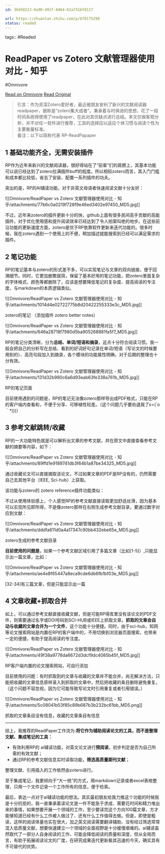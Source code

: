 ```yaml
---
id: 36d58213-8a90-491f-8464-62a731bf8117

url: https://zhuanlan.zhihu.com/p/670175298
status: readed
---
```



tags::  #Readed 

# ReadPaper vs Zotero 文献管理器使用对比 - 知乎
#Omnivore

[Read on Omnivore](https://omnivore.app/me/read-paper-vs-zotero-190a79049bf)
[Read Original](https://zhuanlan.zhihu.com/p/670175298)

> 引言：作为资深Zotero爱好者，最近被朋友安利了新兴的文献阅读器readpaper，据称是“zotero集大成者”。秉承着与时俱进的思想，花了一段时间系统得使用了readpaper，在此对其优缺点进行总结。本文仅做客观分析，并不对任一软件进行推荐，工具的选择应以适应个体习惯与阅读个性为主要衡量标准。  
> 备注：以下以简称代表 RP-ReadPapaper

## 1 基础功能齐全，无需安装插件

RP作为近年来新兴的文献阅读器，很好得站在了“前辈”们的肩膀上，其基本功能可以说已经达到了zotero拉满插件buff的程度。所以相较zotero而言，其入门门槛和成本都比较低，省去了安装、配置一系列插件的功夫。

突出的是，RP的AI辅读功能，对于非英文母语者快速阅读文献十分友好：

![[Omnivore/ReadPaper vs Zotero 文献管理器使用对比 - 知乎/attachments/77b6c0a0219f728f9e46ed3402e97450_MD5.jpg]]

不过，近年来zotero的插件更新十分的快，github上面有很多民间高手贡献的高能插件，对于优化使用感和提升阅读效率已经达到了令人拍案叫绝的地步。在这些前沿功能的更新速度方面，zotero是优于RP依靠软件更新来迭代功能的。很多时候，我在zotero遇到一个使用上的不便，稍加描述就能搜索到已经可以满足需求的插件。

## 2 笔记功能

RP的笔记基本与zotero的形式差不多，可以实现笔记与文章的双向链接，便于回溯细节。同时，它更加删繁就简，保留了基本好用的笔记功能，把zotero里面复杂的字体格式、颜色等都删除了，应该是想要降低笔记的复杂度、提高阅读的专注度，与markdown的本质逻辑类似。

![[Omnivore/ReadPaper vs Zotero 文献管理器使用对比 - 知乎/attachments/1014d4e02722775b8d20422255333e3c_MD5.jpg]]

zotero的笔记 （添加插件 zotero better notes）

![[Omnivore/ReadPaper vs Zotero 文献管理器使用对比 - 知乎/attachments/646a28718f7980d5ba905268881fa5f7_MD5.jpg]]

RP的笔记分类清晰，分为**总结、单词/短语和摘录**，这点十分符合阅读习惯。我一般会把自己的分析写在总结、看到的好词好句记录在单词/短语（写论文的时候要用到的）、高亮句段加入到摘录，各个模块的功能属性明确，对于后期的整理也十分有效。

![[Omnivore/ReadPaper vs Zotero 文献管理器使用对比 - 知乎/attachments/131d32b980c6a6d93eab63fe338a761b_MD5.jpg]]

RP的笔记页面

目前使用遇到的问题是，RP的笔记无法像zotero那样导出成PDF格式，只能在RP的客户端内查看和，不便于分享、可移植性较差。（这个问题几乎要劝退我了ε=(´ο｀\*)))）

## 3 参考文献跳转/收藏

RP的一大功能特色就是可以解析出文章的参考文献，并在原文中直接查看参考文献的摘要等内容，如下：

![[Omnivore/ReadPaper vs Zotero 文献管理器使用对比 - 知乎/attachments/89ffd1e9189741db3f64b1a87be34325_MD5.jpg]]

通过收藏论文可以直接摘取该论文，不过如果文章的PDF是RP没有的，仍然需要自己去其他平台（IEEE, Sci-hub）上获取。

该功能与zotero的 zotero reference插件功能类似：

不过从使用体验感上，个人感觉RP的参考文献直接读取更加舒适丝滑，因为基本可以实现所见即所得，不是像zotero那样在右侧生成参考文献目录，要通过数字对应到文献：

![[Omnivore/ReadPaper vs Zotero 文献管理器使用对比 - 知乎/attachments/dddfa611d0a4a17347c90bb432ebe65e_MD5.jpg]]

zotero生成的参考文献目录

**目前使用的问题是**，如果一个参考文献区域引用了多篇文章（比如\[1-5\]）,只能显示出一篇文章，比如：

![[Omnivore/ReadPaper vs Zotero 文献管理器使用对比 - 知乎/attachments/ae4e8f65447a8eca9cde6db6fb1bf03e_MD5.jpg]]

\[32-34\]有三篇文章，但是只能显示出一篇

## 4 文章收藏+抓取合并

如上，可以通过参考文献直接收藏文献，但是可能RP得库里没有该论文的PDF文件，则需要通过名字或DOI号码到SCI-HUB或IEEE上抓取文章。**抓取的文章会自动与收藏的文章合并为一个文件**，这个功能十分便捷。同时，由于sci-hub，知网等论文搜索网站是内置在RP的客户端中的，不用切换到浏览器页面搜索，也带来一定的便捷，有助于提高阅读的专注度。

![[Omnivore/ReadPaper vs Zotero 文献管理器使用对比 - 知乎/attachments/49f38a9778da6672d3dcf9dc4085b45f_MD5.jpg]]

RP客户端内置的论文搜索网站，可自行添加

目前使用的问题：有时抓取到的文章与收藏的文章并不能合并，尚无解决方法，只能把收藏的文章信息原样录入到抓取的文章中，然后把收藏的条目删除避免重复。（这个问题不容忽视，因为它可能导致写论文时引用重复或者引用错误。）  

![[Omnivore/ReadPaper vs Zotero 文献管理器使用对比 - 知乎/attachments/5c08041b53f85c89b687b3b232bc61bb_MD5.png]]

抓取的文章条目没有信息，收藏的文章条目有信息

---

综上，我推荐的ReadPaper工作流为:**将它作为辅助阅读论文的工具，而不是整理文献、集成笔记的工具：**

* 有效利用RP的 ai辅读功能，对英文论文进行**预阅读**，初步判定是否为自己所需的有效文献；
* 通过RP的参考文献信息实时读取功能，**筛选高质量期刊文献**；

整理文献、引用插入的工作依然由zotero进行。

至于集成笔记，我更倾向于“大一统”的方式，用markdown记录或者excel表格整理，只用一个文件记录一个工作所有的信息，便于检索。

最后，表达一点对于ai辅读功能的想法。其实最初朋友给我力推这个功能的时候我是十分抗拒的，我一直秉承着读论文是一件不能急于求成、需要花时间和精力堆出来的事情，如果想要开展一个领域的工作，至少要读完这个方向100篇文章，方才能够知道已经有什么工作被人做过了、还有什么工作值得去做。但是，即使是粗读，这样的阅读体量也实在很大，加之英文阅读需要翻译辅助、没有经过筛选常常混入低质量文献，想要快速建立一个领域的全面视野是十分缓慢艰难的。ai辅读虽然取代了一部分人自身阅读的工作、可能会降低阅读的质量和深度，但从全局而言，有助于拓展阅读论文的广度，在研究成果迭代更新极其迅速的今天，确实具有不可替代的优势。

